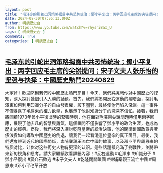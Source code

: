```yaml
---
layout: post
title: "毛泽东的引蛇出洞策略揭露中共恐怖统治；鄧小平复出：两字回应毛主席的尖锐提问；宋子文夫人张乐怡的坚强与抉择：中國歷史熱門20240829"
date: 2024-08-30T07:56:13.000Z
author: 明鏡歷史台
from: https://www.youtube.com/watch?v=rhysniBaI_U
tags: [ 明鏡歷史台 ]
comments: True
categories: [ 明鏡歷史台 ]
---
```

<!--1725004573000-->
[毛泽东的引蛇出洞策略揭露中共恐怖统治；鄧小平复出：两字回应毛主席的尖锐提问；宋子文夫人张乐怡的坚强与抉择：中國歷史熱門20240829](https://www.youtube.com/watch?v=rhysniBaI_U)
------

<div>
大家好！歡迎來到我們的中國歷史熱門節目！今天，我們將挑戰你對中國歷史的認知，深入探討幾個引人入勝的話題。首先，我們將揭開反右運動的黑暗面，探討毛澤東如何利用知識分子的自由發表權，設下圈套，最終使他們陷入深淵。這一事件不僅暴露了毛澤東的權力欲望，也展示了他對知識分子的深深不信任。接著，我們將回顧1973年鄧小平復出時的緊張時刻，他在面對毛澤東尖銳問題時僅用兩字回應，展現了他非凡的智慧與勇氣。這個瞬間不僅影響了鄧小平的政治生涯，也成為歷史的經典。然後，我們將深入探討乾隆皇帝的統治決策，他的閉關鎖國政策與奢侈浪費如何導致中國歷史的倒退，讓我們一起看清這位皇帝的真正面目。最後，我們還會聊到近代的國際關係，柬埔寨親王流亡中國的故事，以及邓小平與周恩来的特质对比，让你对这些历史人物有更深的认识。這些話題都充滿了挑戰性，並將帶來新的視角和思考。請大家繼續收看詳細內容！#反右運動 #毛澤東 #知識分子 #鄧小平復出 #蔣介石敗逃 #宋子文夫人 #乾隆閉關鎖國 #柬埔寨親王流亡中國 #周恩來 #邓小平改革开放
</div>

